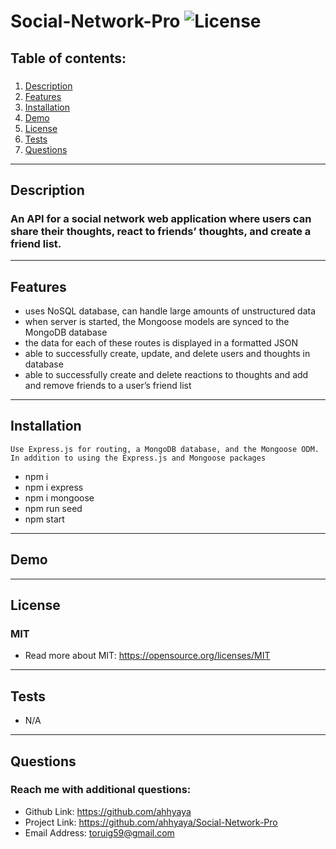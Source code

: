 # Social-Network-Pro ![License](https://img.shields.io/badge/license-MIT-green)

## Table of contents:

###

1. [Description](#description)
2. [Features](#features)
3. [Installation](#installation)
4. [Demo](#demo)
5. [License](#license)
6. [Tests](#tests)
7. [Questions](#questions)

***

## Description

### An API for a social network web application where users can share their thoughts, react to friends’ thoughts, and create a friend list.

---

## Features

- uses NoSQL database, can handle large amounts of unstructured data
- when server is started, the Mongoose models are synced to the MongoDB database
- the data for each of these routes is displayed in a formatted JSON
- able to successfully create, update, and delete users and thoughts in database
- able to successfully create and delete reactions to thoughts and add and remove friends to a user’s friend list

---

## Installation

    Use Express.js for routing, a MongoDB database, and the Mongoose ODM. In addition to using the Express.js and Mongoose packages

- npm i
- npm i express
- npm i mongoose
- npm run seed
- npm start

---
## Demo


---

## License

### MIT

- Read more about MIT: https://opensource.org/licenses/MIT

---

## Tests

- N/A

---

## Questions

### Reach me with additional questions:

- Github Link: https://github.com/ahhyaya
- Project Link: https://github.com/ahhyaya/Social-Network-Pro
- Email Address: toruig59@gmail.com
